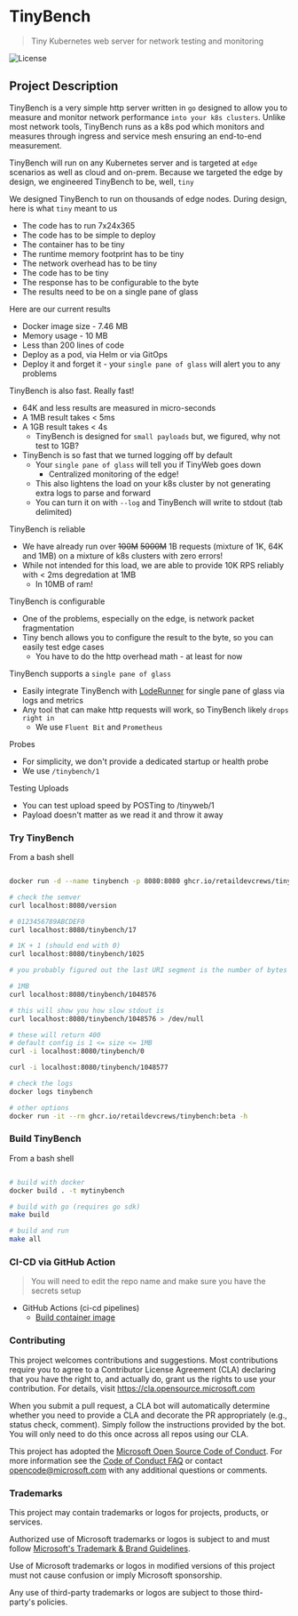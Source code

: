 # TinyBench

> Tiny Kubernetes web server for network testing and monitoring

![License](https://img.shields.io/badge/license-MIT-green.svg)

## Project Description

TinyBench is a very simple http server written in `go` designed to allow you to measure and monitor network performance `into your k8s clusters`. Unlike most network tools, TinyBench runs as a k8s pod which monitors and measures through ingress and service mesh ensuring an end-to-end measurement.

TinyBench will run on any Kubernetes server and is targeted at `edge` scenarios as well as cloud and on-prem. Because we targeted the edge by design, we engineered TinyBench to be, well, `tiny`

We designed TinyBench to run on thousands of edge nodes. During design, here is what `tiny` meant to us

- The code has to run 7x24x365
- The code has to be simple to deploy
- The container has to be tiny
- The runtime memory footprint has to be tiny
- The network overhead has to be tiny
- The code has to be tiny
- The response has to be configurable to the byte
- The results need to be on a single pane of glass

Here are our current results

- Docker image size - 7.46 MB
- Memory usage - 10 MB
- Less than 200 lines of code
- Deploy as a pod, via Helm or via GitOps
- Deploy it and forget it - your `single pane of glass` will alert you to any problems

TinyBench is also fast. Really fast!

- 64K and less results are measured in micro-seconds
- A 1MB result takes < 5ms
- A 1GB result takes < 4s
  - TinyBench is designed for `small payloads` but, we figured, why not test to 1GB?
- TinyBench is so fast that we turned logging off by default
  - Your `single pane of glass` will tell you if TinyWeb goes down
    - Centralized monitoring of the edge!
  - This also lightens the load on your k8s cluster by not generating extra logs to parse and forward
  - You can turn it on with `--log` and TinyBench will write to stdout (tab delimited)

TinyBench is reliable

- We have already run over ~~100M~~ ~~5000M~~ 1B requests (mixture of 1K, 64K and 1MB) on a mixture of k8s clusters with zero errors!
- While not intended for this load, we are able to provide 10K RPS reliably with < 2ms degredation at 1MB
  - In 10MB of ram!

TinyBench is configurable

- One of the problems, especially on the edge, is network packet fragmentation
- Tiny bench allows you to configure the result to the byte, so you can easily test edge cases
  - You have to do the http overhead math - at least for now

TinyBench supports a `single pane of glass`

- Easily integrate TinyBench with [LodeRunner](https://github.com/retaildevcrews/loderunner) for single pane of glass via logs and metrics
- Any tool that can make http requests will work, so TinyBench likely `drops right in`
  - We use `Fluent Bit` and `Prometheus`

Probes

- For simplicity, we don't provide a dedicated startup or health probe
- We use `/tinybench/1`

Testing Uploads

- You can test upload speed by POSTing to /tinyweb/1
- Payload doesn't matter as we read it and throw it away

### Try TinyBench

From a bash shell

```bash

docker run -d --name tinybench -p 8080:8080 ghcr.io/retaildevcrews/tinybench:beta --log

# check the semver
curl localhost:8080/version

# 0123456789ABCDEF0
curl localhost:8080/tinybench/17

# 1K + 1 (should end with 0)
curl localhost:8080/tinybench/1025

# you probably figured out the last URI segment is the number of bytes

# 1MB
curl localhost:8080/tinybench/1048576

# this will show you how slow stdout is
curl localhost:8080/tinybench/1048576 > /dev/null

# these will return 400
# default config is 1 <= size <= 1MB
curl -i localhost:8080/tinybench/0

curl -i localhost:8080/tinybench/1048577

# check the logs
docker logs tinybench

# other options
docker run -it --rm ghcr.io/retaildevcrews/tinybench:beta -h

```

### Build TinyBench

From a bash shell

```bash

# build with docker
docker build . -t mytinybench

# build with go (requires go sdk)
make build

# build and run
make all

```

### CI-CD via GitHub Action

> You will need to edit the repo name and make sure you have the secrets setup

- GitHub Actions (ci-cd pipelines)
  - [Build container image](./.github/workflows/build.yaml)

### Contributing

This project welcomes contributions and suggestions.  Most contributions require you to agree to a Contributor License Agreement (CLA) declaring that you have the right to, and actually do, grant us the rights to use your contribution. For details, visit <https://cla.opensource.microsoft.com>

When you submit a pull request, a CLA bot will automatically determine whether you need to provide a CLA and decorate the PR appropriately (e.g., status check, comment). Simply follow the instructions provided by the bot. You will only need to do this once across all repos using our CLA.

This project has adopted the [Microsoft Open Source Code of Conduct](https://opensource.microsoft.com/codeofconduct/). For more information see the [Code of Conduct FAQ](https://opensource.microsoft.com/codeofconduct/faq/) or contact [opencode@microsoft.com](mailto:opencode@microsoft.com) with any additional questions or comments.

### Trademarks

This project may contain trademarks or logos for projects, products, or services.

Authorized use of Microsoft trademarks or logos is subject to and must follow [Microsoft's Trademark & Brand Guidelines](https://www.microsoft.com/en-us/legal/intellectualproperty/trademarks/usage/general).

Use of Microsoft trademarks or logos in modified versions of this project must not cause confusion or imply Microsoft sponsorship.

Any use of third-party trademarks or logos are subject to those third-party's policies.
